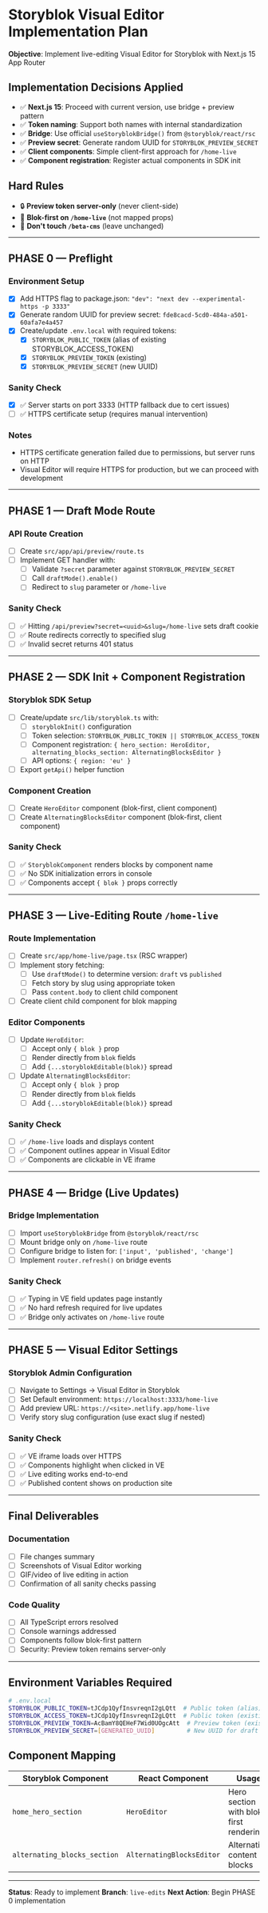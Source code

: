 # Storyblok Visual Editor Implementation Plan

**Objective**: Implement live-editing Visual Editor for Storyblok with Next.js 15 App Router

## Implementation Decisions Applied

- ✅ **Next.js 15**: Proceed with current version, use bridge + preview pattern
- ✅ **Token naming**: Support both names with internal standardization
- ✅ **Bridge**: Use official `useStoryblokBridge()` from `@storyblok/react/rsc`
- ✅ **Preview secret**: Generate random UUID for `STORYBLOK_PREVIEW_SECRET`
- ✅ **Client components**: Simple client-first approach for `/home-live`
- ✅ **Component registration**: Register actual components in SDK init

## Hard Rules

- 🔒 **Preview token server-only** (never client-side)
- 🎯 **Blok-first on `/home-live`** (not mapped props)
- 🚫 **Don't touch `/beta-cms`** (leave unchanged)

---

## PHASE 0 — Preflight

### Environment Setup
- [x] Add HTTPS flag to package.json: `"dev": "next dev --experimental-https -p 3333"`
- [x] Generate random UUID for preview secret: `fde8cacd-5cd0-484a-a501-60afa7e4a457`
- [x] Create/update `.env.local` with required tokens:
  - [x] `STORYBLOK_PUBLIC_TOKEN` (alias of existing STORYBLOK_ACCESS_TOKEN)
  - [x] `STORYBLOK_PREVIEW_TOKEN` (existing)
  - [x] `STORYBLOK_PREVIEW_SECRET` (new UUID)

### Sanity Check
- [x] ✅ Server starts on port 3333 (HTTP fallback due to cert issues)
- [ ] ✅ HTTPS certificate setup (requires manual intervention)

### Notes
- HTTPS certificate generation failed due to permissions, but server runs on HTTP
- Visual Editor will require HTTPS for production, but we can proceed with development

---

## PHASE 1 — Draft Mode Route

### API Route Creation
- [ ] Create `src/app/api/preview/route.ts`
- [ ] Implement GET handler with:
  - [ ] Validate `?secret` parameter against `STORYBLOK_PREVIEW_SECRET`
  - [ ] Call `draftMode().enable()`
  - [ ] Redirect to `slug` parameter or `/home-live`

### Sanity Check
- [ ] ✅ Hitting `/api/preview?secret=<uuid>&slug=/home-live` sets draft cookie
- [ ] ✅ Route redirects correctly to specified slug
- [ ] ✅ Invalid secret returns 401 status

---

## PHASE 2 — SDK Init + Component Registration

### Storyblok SDK Setup
- [ ] Create/update `src/lib/storyblok.ts` with:
  - [ ] `storyblokInit()` configuration
  - [ ] Token selection: `STORYBLOK_PUBLIC_TOKEN || STORYBLOK_ACCESS_TOKEN`
  - [ ] Component registration: `{ hero_section: HeroEditor, alternating_blocks_section: AlternatingBlocksEditor }`
  - [ ] API options: `{ region: 'eu' }`
- [ ] Export `getApi()` helper function

### Component Creation
- [ ] Create `HeroEditor` component (blok-first, client component)
- [ ] Create `AlternatingBlocksEditor` component (blok-first, client component)

### Sanity Check
- [ ] ✅ `StoryblokComponent` renders blocks by component name
- [ ] ✅ No SDK initialization errors in console
- [ ] ✅ Components accept `{ blok }` props correctly

---

## PHASE 3 — Live-Editing Route `/home-live`

### Route Implementation
- [ ] Create `src/app/home-live/page.tsx` (RSC wrapper)
- [ ] Implement story fetching:
  - [ ] Use `draftMode()` to determine version: `draft` vs `published`
  - [ ] Fetch story by slug using appropriate token
  - [ ] Pass `content.body` to client child component
- [ ] Create client child component for blok mapping

### Editor Components
- [ ] Update `HeroEditor`:
  - [ ] Accept only `{ blok }` prop
  - [ ] Render directly from `blok` fields
  - [ ] Add `{...storyblokEditable(blok)}` spread
- [ ] Update `AlternatingBlocksEditor`:
  - [ ] Accept only `{ blok }` prop
  - [ ] Render directly from `blok` fields
  - [ ] Add `{...storyblokEditable(blok)}` spread

### Sanity Check
- [ ] ✅ `/home-live` loads and displays content
- [ ] ✅ Component outlines appear in Visual Editor
- [ ] ✅ Components are clickable in VE iframe

---

## PHASE 4 — Bridge (Live Updates)

### Bridge Implementation
- [ ] Import `useStoryblokBridge` from `@storyblok/react/rsc`
- [ ] Mount bridge only on `/home-live` route
- [ ] Configure bridge to listen for: `['input', 'published', 'change']`
- [ ] Implement `router.refresh()` on bridge events

### Sanity Check
- [ ] ✅ Typing in VE field updates page instantly
- [ ] ✅ No hard refresh required for live updates
- [ ] ✅ Bridge only activates on `/home-live` route

---

## PHASE 5 — Visual Editor Settings

### Storyblok Admin Configuration
- [ ] Navigate to Settings → Visual Editor in Storyblok
- [ ] Set Default environment: `https://localhost:3333/home-live`
- [ ] Add preview URL: `https://<site>.netlify.app/home-live`
- [ ] Verify story slug configuration (use exact slug if nested)

### Sanity Check
- [ ] ✅ VE iframe loads over HTTPS
- [ ] ✅ Components highlight when clicked in VE
- [ ] ✅ Live editing works end-to-end
- [ ] ✅ Published content shows on production site

---

## Final Deliverables

### Documentation
- [ ] File changes summary
- [ ] Screenshots of Visual Editor working
- [ ] GIF/video of live editing in action
- [ ] Confirmation of all sanity checks passing

### Code Quality
- [ ] All TypeScript errors resolved
- [ ] Console warnings addressed
- [ ] Components follow blok-first pattern
- [ ] Security: Preview token remains server-only

---

## Environment Variables Required

```bash
# .env.local
STORYBLOK_PUBLIC_TOKEN=tJCdp1QyfInsvreqnI2gLQtt  # Public token (alias)
STORYBLOK_ACCESS_TOKEN=tJCdp1QyfInsvreqnI2gLQtt  # Public token (existing)
STORYBLOK_PREVIEW_TOKEN=AcBamY8QEHeF7Wid0UOgcAtt  # Preview token (existing)
STORYBLOK_PREVIEW_SECRET=[GENERATED_UUID]         # New UUID for draft mode
```

## Component Mapping

| Storyblok Component | React Component | Usage |
|---|---|---|
| `home_hero_section` | `HeroEditor` | Hero section with blok-first rendering |
| `alternating_blocks_section` | `AlternatingBlocksEditor` | Alternating content blocks |

---

**Status**: Ready to implement
**Branch**: `live-edits`
**Next Action**: Begin PHASE 0 implementation